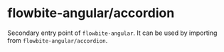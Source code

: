 # flowbite-angular/accordion

Secondary entry point of `flowbite-angular`. It can be used by importing from `flowbite-angular/accordion`.
